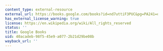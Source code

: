 ```yaml
---
content_type: external-resource
external_url: https://books.google.com/books?id=nd7uttiF3PUC&pg=PA241=onepage#v=onepage&q&f=false
has_external_license_warning: true
license: https://en.wikipedia.org/wiki/All_rights_reserved
status: ''
title: Google Books
uid: 40acadeb-98f5-45e9-a077-2b21d29be08b
wayback_url: ''
---
```

